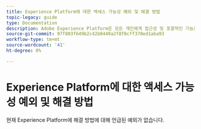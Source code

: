 ```yaml
---
title: Experience Platform에 대한 액세스 가능성 예외 및 해결 방법
topic-legacy: guide
type: Documentation
description: Adobe Experience Platform은 모든 개인에게 접근성 및 포괄적인 기능을 제공하기 위해 노력하고 있습니다.
source-git-commit: 97f803f649b2c42b0449a2f8f0cff370ed1aba93
workflow-type: tm+mt
source-wordcount: '41'
ht-degree: 0%

---
```



# Experience Platform에 대한 액세스 가능성 예외 및 해결 방법

현재 Experience Platform에 해결 방법에 대해 언급된 예외가 없습니다.